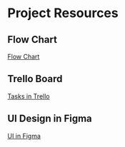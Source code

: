 # Project Resources

## Flow Chart
[Flow Chart](https://drive.google.com/uc?export=view&id=18pvRkfo4kFfAkUd0Ebkc8HMTVUPyY39Y)

## Trello Board
[Tasks in Trello](https://trello.com/invite/b/68b71a20a2e826ac68598d45/ATTI185b8a5f48eafd0e634ada20c262d152593A1240/iti-project)

## UI Design in Figma
[UI in Figma](https://www.figma.com/design/UhAKk7kTcKzx0KuVSDNBgj/Feed_Bridge?node-id=0-1&t=NCxmGqJty1vUq4iH-1)


